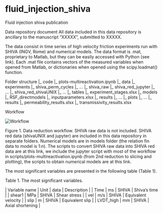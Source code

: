 # fluid_injection_shiva
Fluid injection shiva publication

Data repository document
All data included in this data repository is ancillary to the manuscript “XXXXX”, submitted to XXXXX. 

The data consist in time series of high velocity friction experiments run with SHIVA (INGV, Rome) and numerical models. The data format is .mat, proprietary to Matlab, but they can be easily accessed with Python (see link). Each .mat file contains vectors of the measured variables when opened from Matlab, or dictionaries when opened using the scipy.loadmat() function. 

Folder structure
|_ code
	|_ plots-multireactivation.ipynb
|_ data
	|_ experiments
		|_ shiva_perm_cycles
			|_ …
		|_ shiva_raw
		|_ shiva_red_jupyter
			|_ …
		|_ shiva_red_shivaUNIX
			|_ …
		|_ tables
			|_ experiment_stages.xlsx
|_ models
	|_ RSF_directmodels
		|_ inputparameters.xlsx
		|_ results
			|_ …
|_ plots
	|_ …
|_ results
	|_ permeability_results.xlsx
	|_ transmissivity_results.xlsx

Workflow

![Workflow](workflow.png "Workflow")

Figure 1. Data reduction workflow. SHIVA raw data is not included. SHIVA red data (shivaUNIX and jupyter) are included in this data repository in separate folders. Numerical models are in models folder (the relation fin data to model is 1:n). The scripts to convert SHIVA raw data into SHIVA red data are at this link, we include the jupyter script with most of the workflow in scripts/plots-multireactivation.ipynb (from 2nd reduction to slicing and plotting), the scripts to obtain numerical models are at this link.

The most significant variables are presented in the following table (Table 1).

Table 1. The most significant variables.

| Variable name | Unit | data | Description |
| Time | ms | SHIVA | Shiva’s time |
| shear1 | MPa | SHIVA | Shear stress |
| vel | m/s | SHIVA | Equivalent velocity |
| slip | m | SHIVA | Equivalent slip |
| LVDT_high | mm | SHIVA | Axial shortening |